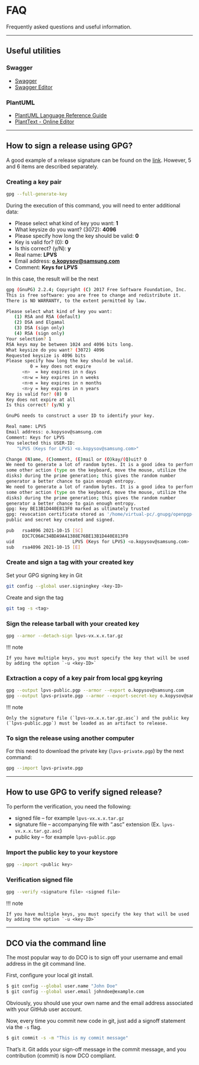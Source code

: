 # FAQ

Frequently asked questions and useful information.

---

## Useful utilities

### Swagger

* [Swagger](https://swagger.io/)
* [Swagger Editor](https://editor.swagger.io/)

### PlantUML

* [PlantUML Language Reference Guide](http://plantuml.com/guide)
* [PlantText - Online Editor](https://www.planttext.com/)

---

## How to sign a release using GPG?

A good example of a release signature can be found on the [link](https://wiki.debian.org/Creating%20signed%20GitHub%20releases). However, 5 and 6 items are described separately.

### Creating a key pair

```bash
gpg --full-generate-key
```

During the execution of this command, you will need to enter additional data:

* Please select what kind of key you want: **1**
* What keysize do you want? (3072): **4096**
* Please specify how long the key should be valid: **0**
* Key is valid for? (0): **0**
* Is this correct? (y/N): **y**
* Real name: **LPVS**
* Email address: **o.kopysov@samsung.com**
* Comment: **Keys for LPVS**

In this case, the result will be the next

```bash
gpg (GnuPG) 2.2.4; Copyright (C) 2017 Free Software Foundation, Inc.
This is free software: you are free to change and redistribute it.
There is NO WARRANTY, to the extent permitted by law.

Please select what kind of key you want:
   (1) RSA and RSA (default)
   (2) DSA and Elgamal
   (3) DSA (sign only)
   (4) RSA (sign only)
Your selection? 1
RSA keys may be between 1024 and 4096 bits long.
What keysize do you want? (3072) 4096
Requested keysize is 4096 bits
Please specify how long the key should be valid.
         0 = key does not expire
      <n>  = key expires in n days
      <n>w = key expires in n weeks
      <n>m = key expires in n months
      <n>y = key expires in n years
Key is valid for? (0) 0
Key does not expire at all
Is this correct? (y/N) y

GnuPG needs to construct a user ID to identify your key.

Real name: LPVS
Email address: o.kopysov@samsung.com
Comment: Keys for LPVS
You selected this USER-ID:
    "LPVS (Keys for LPVS) <o.kopysov@samsung.com>"

Change (N)ame, (C)omment, (E)mail or (O)kay/(Q)uit? O
We need to generate a lot of random bytes. It is a good idea to perform
some other action (type on the keyboard, move the mouse, utilize the
disks) during the prime generation; this gives the random number
generator a better chance to gain enough entropy.
We need to generate a lot of random bytes. It is a good idea to perform
some other action (type on the keyboard, move the mouse, utilize the
disks) during the prime generation; this gives the random number
generator a better chance to gain enough entropy.
gpg: key BE13B1D440E813F0 marked as ultimately trusted
gpg: revocation certificate stored as '/home/virtual-pc/.gnupg/openpgp-revocs.d/D3C7C06AC34BDA9A41388E76BE13B1D440E813F0.rev'
public and secret key created and signed.

pub   rsa4096 2021-10-15 [SC]
      D3C7C06AC34BDA9A41388E76BE13B1D440E813F0
uid                      LPVS (Keys for LPVS) <o.kopysov@samsung.com>
sub   rsa4096 2021-10-15 [E]
``` 

### Create and sign a tag with your created key

Set your GPG signing key in Git

```bash
git config --global user.signingkey <key-ID>
```

Create and sign the tag

```bash
git tag -s <tag>
```

### Sign the release tarball with your created key

```bash
gpg --armor --detach-sign lpvs-vx.x.x.tar.gz
```

!!! note

    If you have multiple keys, you must specify the key that will be used by adding the option `-u <key-ID>`

###  Extraction a copy of a key pair from local gpg keyring

```bash
gpg --output lpvs-public.pgp --armor --export o.kopysov@samsung.com 
gpg --output lpvs-private.pgp --armor --export-secret-key o.kopysov@samsung.com
```

!!! note

    Only the signature file (`lpvs-vx.x.x.tar.gz.asc`) and the public key (`lpvs-public.pgp`) must be loaded as an artifact to release.

### To sign the release using another computer

For this need to download the private key (`lpvs-private.pgp`) by the next command:

```bash
gpg --import lpvs-private.pgp
```

---

## How to use GPG to verify signed release?

To perform the verification, you need the following:
* signed file – for example `lpvs-vx.x.x.tar.gz`
* signature file – accompanying file with “.asc” extension (Ex. `lpvs-vx.x.x.tar.gz.asc`)
* public key – for example `lpvs-public.pgp`

### Import the public key to your keystore

```bash
gpg --import <public key>
```

### Verification signed file

```bash
gpg --verify <signature file> <signed file>
```

!!! note

    If you have multiple keys, you must specify the key that will be used by adding the option `-u <key-ID>`

---

## DCO via the command line

The most popular way to do DCO is to sign off your username and email address in the git command line.

First, configure your local git install.

```bash
$ git config --global user.name "John Doe" 
$ git config --global user.email johndoe@example.com
```

Obviously, you should use your own name and the email address associated with your GitHub user account.

Now, every time you commit new code in git, just add a signoff statement via the `-s` flag.

```bash
$ git commit -s -m "This is my commit message"
```

That’s it. Git adds your sign-off message in the commit message, and you contribution (commit) is now DCO compliant.
